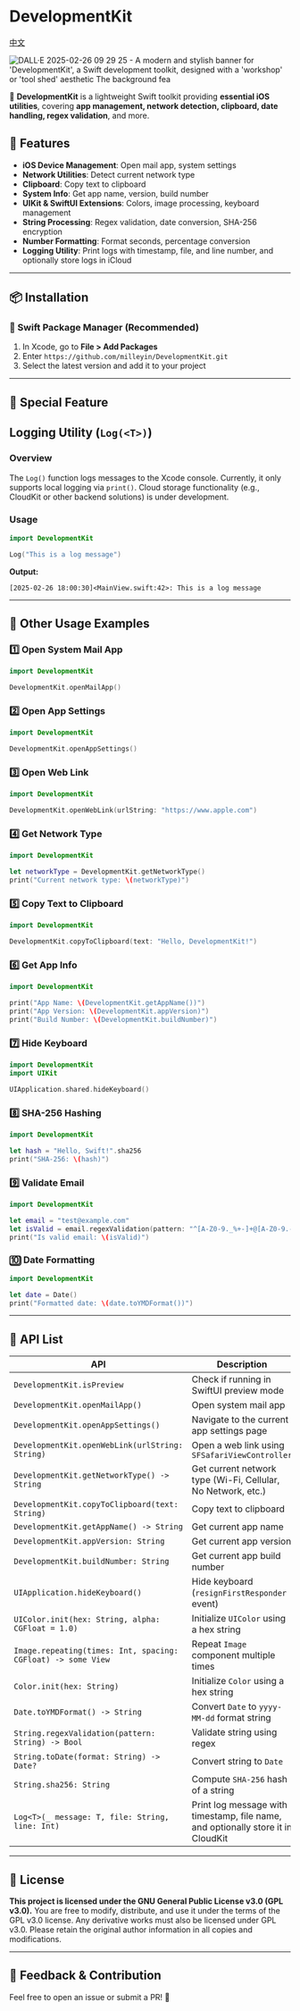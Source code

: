 # DevelopmentKit

[中文](README_cn.md)

![DALL·E 2025-02-26 09 29 25 - A modern and stylish banner for 'DevelopmentKit', a Swift development toolkit, designed with a 'workshop' or 'tool shed' aesthetic  The background fea](https://github.com/user-attachments/assets/62d9975b-9187-4af9-8df6-edca1a4963ec)

🚀 **DevelopmentKit** is a lightweight Swift toolkit providing **essential iOS utilities**, covering **app management, network detection, clipboard, date handling, regex validation**, and more.

## 📌 Features

- **iOS Device Management**: Open mail app, system settings
- **Network Utilities**: Detect current network type
- **Clipboard**: Copy text to clipboard
- **System Info**: Get app name, version, build number
- **UIKit & SwiftUI Extensions**: Colors, image processing, keyboard management
- **String Processing**: Regex validation, date conversion, SHA-256 encryption
- **Number Formatting**: Format seconds, percentage conversion
- **Logging Utility**: Print logs with timestamp, file, and line number, and optionally store logs in iCloud

---

## 📦 Installation

### 🔹 Swift Package Manager (Recommended)

1. In Xcode, go to **File > Add Packages**
2. Enter `https://github.com/milleyin/DevelopmentKit.git`
3. Select the latest version and add it to your project

---

## 🎉 Special Feature

## Logging Utility (`Log(<T>)`)

### Overview

The `Log()` function logs messages to the Xcode console. Currently, it only supports local logging via `print()`. Cloud storage functionality (e.g., CloudKit or other backend solutions) is under development.

### Usage

```swift
import DevelopmentKit

Log("This is a log message")
```

**Output:**

```
[2025-02-26 18:00:30]<MainView.swift:42>: This is a log message
```

---

## 🚀 Other Usage Examples

### 1️⃣ **Open System Mail App**

```swift
import DevelopmentKit

DevelopmentKit.openMailApp()
```

### 2️⃣ **Open App Settings**

```swift
import DevelopmentKit

DevelopmentKit.openAppSettings()
```

### 3️⃣ **Open Web Link**

```swift
import DevelopmentKit

DevelopmentKit.openWebLink(urlString: "https://www.apple.com")
```

### 4️⃣ **Get Network Type**

```swift
import DevelopmentKit

let networkType = DevelopmentKit.getNetworkType()
print("Current network type: \(networkType)")
```

### 5️⃣ **Copy Text to Clipboard**

```swift
import DevelopmentKit

DevelopmentKit.copyToClipboard(text: "Hello, DevelopmentKit!")
```

### 6️⃣ **Get App Info**

```swift
import DevelopmentKit

print("App Name: \(DevelopmentKit.getAppName())")
print("App Version: \(DevelopmentKit.appVersion)")
print("Build Number: \(DevelopmentKit.buildNumber)")
```

### 7️⃣ **Hide Keyboard**

```swift
import DevelopmentKit
import UIKit

UIApplication.shared.hideKeyboard()
```

### 8️⃣ **SHA-256 Hashing**

```swift
import DevelopmentKit

let hash = "Hello, Swift!".sha256
print("SHA-256: \(hash)")
```

### 9️⃣ **Validate Email**

```swift
import DevelopmentKit

let email = "test@example.com"
let isValid = email.regexValidation(pattern: "^[A-Z0-9._%+-]+@[A-Z0-9.-]+\.[A-Z]{2,}$")
print("Is valid email: \(isValid)")
```

### 🔟 **Date Formatting**

```swift
import DevelopmentKit

let date = Date()
print("Formatted date: \(date.toYMDFormat())")
```

---

## 📜 API List

| API                                                          | Description                                                  |
| ------------------------------------------------------------ | ------------------------------------------------------------ |
| `DevelopmentKit.isPreview`                                   | Check if running in SwiftUI preview mode                     |
| `DevelopmentKit.openMailApp()`                               | Open system mail app                                         |
| `DevelopmentKit.openAppSettings()`                           | Navigate to the current app settings page                    |
| `DevelopmentKit.openWebLink(urlString: String)`              | Open a web link using `SFSafariViewController`               |
| `DevelopmentKit.getNetworkType() -> String`                  | Get current network type (Wi-Fi, Cellular, No Network, etc.) |
| `DevelopmentKit.copyToClipboard(text: String)`               | Copy text to clipboard                                       |
| `DevelopmentKit.getAppName() -> String`                      | Get current app name                                         |
| `DevelopmentKit.appVersion: String`                          | Get current app version                                      |
| `DevelopmentKit.buildNumber: String`                         | Get current app build number                                 |
| `UIApplication.hideKeyboard()`                               | Hide keyboard (`resignFirstResponder` event)                 |
| `UIColor.init(hex: String, alpha: CGFloat = 1.0)`            | Initialize `UIColor` using a hex string                      |
| `Image.repeating(times: Int, spacing: CGFloat) -> some View` | Repeat `Image` component multiple times                      |
| `Color.init(hex: String)`                                    | Initialize `Color` using a hex string                        |
| `Date.toYMDFormat() -> String`                               | Convert `Date` to `yyyy-MM-dd` format string                 |
| `String.regexValidation(pattern: String) -> Bool`            | Validate string using regex                                  |
| `String.toDate(format: String) -> Date?`                     | Convert string to `Date`                                     |
| `String.sha256: String`                                      | Compute `SHA-256` hash of a string                           |
| `Log<T>(_ message: T, file: String, line: Int)`              | Print log message with timestamp, file name, and optionally store it in CloudKit |

---

## 📄 License

**This project is licensed under the GNU General Public License v3.0 (GPL v3.0).**
You are free to modify, distribute, and use it under the terms of the GPL v3.0 license.
Any derivative works must also be licensed under GPL v3.0. Please retain the original author information in all copies and modifications.

---

## 💬 Feedback & Contribution

Feel free to open an issue or submit a PR! 🙌
